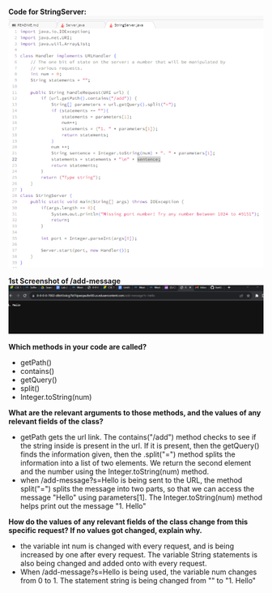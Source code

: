 **Code for StringServer:**
![img1](4lab2.png)

**1st Screenshot of /add-message**
![img1](3lab2.png)

**Which methods in your code are called?**
- getPath()
- contains()
- getQuery()
- split()
- Integer.toString(num)
  
**What are the relevant arguments to those methods, and the values of any relevant fields of the class?**
- getPath gets the url link. The contains("/add") method checks to see if the string inside is present in the url. If it is present, then the getQuery() finds the information given, then the .split("=") method splits the information into a list of two elements. We return the second element and the number using the Integer.toString(num) method.
- when /add-message?s=Hello is being sent to the URL, the method split("=") splits the message into two parts, so that we can access the message "Hello" using parameters[1]. The Integer.toString(num) method helps print out the message "1. Hello"
  
**How do the values of any relevant fields of the class change from this specific request? If no values got changed, explain why.**
- the variable int num is changed with every request, and is being increased by one after every request. The variable String statements is also being changed and added onto with every request.
- When /add-message?s=Hello is being used, the variable num changes from 0 to 1. The statement string is being changed from "" to "1. Hello"

